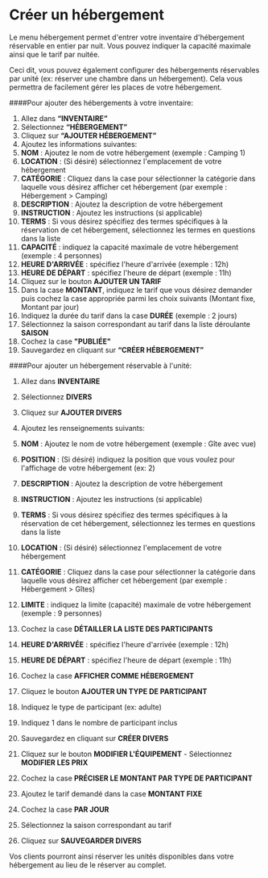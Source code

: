 # Créer un hébergement

Le menu hébergement permet d'entrer votre inventaire d'hébergement réservable en entier par nuit. Vous pouvez indiquer la capacité maximale ainsi que le tarif par nuitée.

Ceci dit, vous pouvez également configurer des hébergements réservables par unité (ex: réserver une chambre dans un hébergement). Cela vous permettra de facilement gérer les places de votre hébergement. 

####Pour ajouter des hébergements à votre inventaire:

1. Allez dans **“INVENTAIRE”**
2. Sélectionnez **“HÉBERGEMENT”**
3. Cliquez sur **“AJOUTER HÉBERGEMENT”**
4. Ajoutez les informations suivantes:
  5. **NOM** : Ajoutez le nom de votre hébergement (exemple : Camping 1)
  6. **LOCATION** : (Si désiré) sélectionnez l'emplacement de votre hébergement 
  7. **CATÉGORIE** : Cliquez dans la case pour sélectionner la catégorie dans laquelle vous désirez afficher cet hébergement (par exemple : Hébergement > Camping)
  7. **DESCRIPTION** : Ajoutez la description de votre hébergement
  8. **INSTRUCTION** : Ajoutez les instructions (si applicable)
  9. **TERMS** : Si vous désirez spécifiez des termes spécifiques à la réservation de cet hébergement, sélectionnez les termes en questions dans la liste
  10. **CAPACITÉ** : indiquez la capacité maximale de votre hébergement (exemple : 4 personnes)
  11. **HEURE D'ARRIVÉE** : spécifiez l'heure d'arrivée (exemple : 12h)
  12. **HEURE DE DÉPART** : spécifiez l'heure de départ (exemple : 11h)
1. Cliquez sur le bouton **AJOUTER UN TARIF**
2. Dans la case **MONTANT**, indiquez le tarif que vous désirez demander puis cochez la case appropriée parmi les choix suivants (Montant fixe, Montant par jour)
3. Indiquez la durée du tarif dans la case **DURÉE** (exemple : 2 jours)
4. Sélectionnez la saison correspondant au tarif dans la liste déroulante **SAISON**
5. Cochez la case **"PUBLIÉE"**
6. Sauvegardez en cliquant sur **“CRÉER HÉBERGEMENT”**


####Pour ajouter un hébergement réservable à l'unité: 

1. Allez dans **INVENTAIRE**
2. Sélectionnez **DIVERS**
3. Cliquez sur **AJOUTER DIVERS**
4. Ajoutez les renseignements suivants: 
  5. **NOM** : Ajoutez le nom de votre hébergement (exemple : Gîte avec vue)
  6. **POSITION** : (Si désiré) indiquez la position que vous voulez pour l'affichage de votre hébergement (ex: 2)
  7. **DESCRIPTION** : Ajoutez la description de votre hébergement
  8. **INSTRUCTION** : Ajoutez les instructions (si applicable)
  9. **TERMS** : Si vous désirez spécifiez des termes spécifiques à la réservation de cet hébergement, sélectionnez les termes en questions dans la liste
  10. **LOCATION** : (Si désiré) sélectionnez l'emplacement de votre hébergement 
  11. **CATÉGORIE** : Cliquez dans la case pour sélectionner la catégorie dans laquelle vous désirez afficher cet hébergement (par exemple : Hébergement > Gîtes)
  12. **LIMITE** : indiquez la limite (capacité) maximale de votre hébergement (exemple : 9 personnes)
  13. Cochez la case **DÉTAILLER LA LISTE DES PARTICIPANTS**
  13. **HEURE D'ARRIVÉE** : spécifiez l'heure d'arrivée (exemple : 12h)
  14. **HEURE DE DÉPART** : spécifiez l'heure de départ (exemple : 11h)
  15. Cochez la case **AFFICHER COMME HÉBERGEMENT**
  16. Cliquez le bouton **AJOUTER UN TYPE DE PARTICIPANT**
  17. Indiquez le type de participant (ex: adulte)
  18. Indiquez 1 dans le nombre de participant inclus 

1. Sauvegardez en cliquant sur **CRÉER DIVERS**
2. Cliquez sur le bouton **MODIFIER L'ÉQUIPEMENT** - Sélectionnez **MODIFIER LES PRIX**
3. Cochez la case **PRÉCISER LE MONTANT PAR TYPE DE PARTICIPANT**
4. Ajoutez le tarif demandé dans la case **MONTANT FIXE**
5. Cochez la case **PAR JOUR**
6. Sélectionnez la saison correspondant au tarif
7. Cliquez sur **SAUVEGARDER DIVERS**

Vos clients pourront ainsi réserver les unités disponibles dans votre hébergement au lieu de le réserver au complet. 

